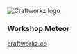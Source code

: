 ![Craftworkz logo](lib/craftworkz/logo.png)
### Workshop Meteor
[craftworkz.co](http://craftworkz.co)

